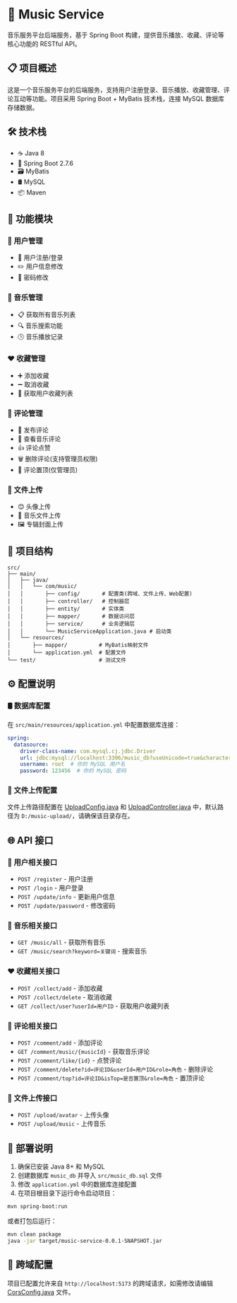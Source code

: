 # 🎵 Music Service

音乐服务平台后端服务，基于 Spring Boot 构建，提供音乐播放、收藏、评论等核心功能的 RESTful API。

## 📋 项目概述

这是一个音乐服务平台的后端服务，支持用户注册登录、音乐播放、收藏管理、评论互动等功能。项目采用 Spring Boot + MyBatis 技术栈，连接 MySQL 数据库存储数据。

## 🛠 技术栈

- ☕ Java 8
- 🚀 Spring Boot 2.7.6
- 🗃 MyBatis
- 🛢 MySQL
- 📦 Maven

## 🎯 功能模块

### 👤 用户管理
- 📝 用户注册/登录
- ✏️ 用户信息修改
- 🔐 密码修改

### 🎵 音乐管理
- 📋 获取所有音乐列表
- 🔍 音乐搜索功能
- 🕓 音乐播放记录

### ❤️ 收藏管理
- ➕ 添加收藏
- ➖ 取消收藏
- 📂 获取用户收藏列表

### 💬 评论管理
- 📝 发布评论
- 👀 查看音乐评论
- 👍 评论点赞
- 🗑 删除评论(支持管理员权限)
- 📌 评论置顶(仅管理员)

### 📁 文件上传
- 😊 头像上传
- 🎵 音乐文件上传
- 🖼 专辑封面上传

## 📁 项目结构

```
src/
├── main/
│   ├── java/
│   │   └── com/music/
│   │       ├── config/       # 配置类(跨域、文件上传、Web配置)
│   │       ├── controller/   # 控制器层
│   │       ├── entity/       # 实体类
│   │       ├── mapper/       # 数据访问层
│   │       ├── service/      # 业务逻辑层
│   │       └── MusicServiceApplication.java # 启动类
│   └── resources/
│       ├── mapper/          # MyBatis映射文件
│       └── application.yml  # 配置文件
└── test/                    # 测试文件
```

## ⚙️ 配置说明

### 🛢 数据库配置
在 `src/main/resources/application.yml` 中配置数据库连接：

```yaml
spring:
  datasource:
    driver-class-name: com.mysql.cj.jdbc.Driver
    url: jdbc:mysql://localhost:3306/music_db?useUnicode=true&characterEncoding=utf8&useSSL=false&serverTimezone=UTC
    username: root  # 你的 MySQL 用户名
    password: 123456  # 你的 MySQL 密码
```

### 📁 文件上传配置
文件上传路径配置在 [UploadConfig.java](file:///F:/Study/JAVA%20Full%20Stack/music-service/src/main/java/com/music/config/UploadConfig.java) 和 [UploadController.java](file:///F:/Study/JAVA%20Full%20Stack/music-service/src/main/java/com/music/controller/UploadController.java) 中，默认路径为 `D:/music-upload/`，请确保该目录存在。

## 🌐 API 接口

### 👤 用户相关接口
- `POST /register` - 用户注册
- `POST /login` - 用户登录
- `POST /update/info` - 更新用户信息
- `POST /update/password` - 修改密码

### 🎵 音乐相关接口
- `GET /music/all` - 获取所有音乐
- `GET /music/search?keyword=关键词` - 搜索音乐

### ❤️ 收藏相关接口
- `POST /collect/add` - 添加收藏
- `POST /collect/delete` - 取消收藏
- `GET /collect/user?userId=用户ID` - 获取用户收藏列表

### 💬 评论相关接口
- `POST /comment/add` - 添加评论
- `GET /comment/music/{musicId}` - 获取音乐评论
- `POST /comment/like/{id}` - 点赞评论
- `POST /comment/delete?id=评论ID&userId=用户ID&role=角色` - 删除评论
- `POST /comment/top?id=评论ID&isTop=是否置顶&role=角色` - 置顶评论

### 📁 文件上传接口
- `POST /upload/avatar` - 上传头像
- `POST /upload/music` - 上传音乐

## 🚀 部署说明

1. 确保已安装 Java 8+ 和 MySQL
2. 创建数据库 `music_db` 并导入 `src/music_db.sql` 文件
3. 修改 `application.yml` 中的数据库连接配置
4. 在项目根目录下运行命令启动项目：

```bash
mvn spring-boot:run
```

或者打包后运行：

```bash
mvn clean package
java -jar target/music-service-0.0.1-SNAPSHOT.jar
```

## 🔧 跨域配置

项目已配置允许来自 `http://localhost:5173` 的跨域请求，如需修改请编辑 [CorsConfig.java](file:///F:/Study/JAVA%20Full%20Stack/music-service/src/main/java/com/music/config/CorsConfig.java) 文件。